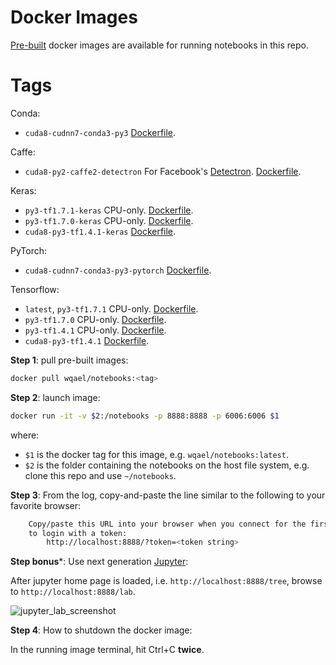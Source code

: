 # Docker Images

[Pre-built](https://hub.docker.com/r/wqael/notebooks/) docker images are available for running notebooks in this repo.

# Tags

Conda:

* `cuda8-cudnn7-conda3-py3` [Dockerfile](cuda8-cudnn7-conda3-py3/Dockerfile).

Caffe:

* `cuda8-py2-caffe2-detectron` For Facebook's [Detectron](https://github.com/facebookresearch/Detectron). [Dockerfile](cuda8-py2-caffe2-detectron/Dockerfile).

Keras:

* `py3-tf1.7.1-keras` CPU-only. [Dockerfile](py3-tf1.7.1-keras/Dockerfile).
* `py3-tf1.7.0-keras` CPU-only. [Dockerfile](py3-tf1.7.0-keras/Dockerfile).
* `cuda8-py3-tf1.4.1-keras` [Dockerfile](cuda8-py3-tf1.4.1-keras/Dockerfile).

PyTorch:

* `cuda8-cudnn7-conda3-py3-pytorch` [Dockerfile](cuda8-cudnn7-conda3-py3-pytorch/Dockerfile).

Tensorflow:

* `latest`, `py3-tf1.7.1` CPU-only. [Dockerfile](py3-tf1.7.1/Dockerfile).
* `py3-tf1.7.0` CPU-only. [Dockerfile](py3-tf1.7.0/Dockerfile).
* `py3-tf1.4.1` CPU-only. [Dockerfile](py3-tf1.4.1/Dockerfile).
* `cuda8-py3-tf1.4.1` [Dockerfile](cuda8-py3-tf1.4.1/Dockerfile).


**Step 1**: pull pre-built images:

```sh
docker pull wqael/notebooks:<tag>
```

**Step 2**: launch image:

```sh
docker run -it -v $2:/notebooks -p 8888:8888 -p 6006:6006 $1
```

where:

* `$1` is the docker tag for this image, e.g. `wqael/notebooks:latest`.
* `$2` is the folder containing the notebooks on the host file system, e.g. clone this repo and use `~/notebooks`.


**Step 3**: From the log, copy-and-paste the line similar to the following to your favorite browser:

```sh
    Copy/paste this URL into your browser when you connect for the first time,
    to login with a token:
        http://localhost:8888/?token=<token string>
```

**Step bonus***: Use next generation [Jupyter](http://jupyterlab.readthedocs.io/en/latest/):

After jupyter home page is loaded, i.e. `http://localhost:8888/tree`, browse to `http://localhost:8888/lab`.

![jupyter_lab_screenshot](https://user-images.githubusercontent.com/1386868/38536941-ce8effb0-3cc6-11e8-936b-fe5d80fdc660.jpg)

**Step 4**: How to shutdown the docker image:

In the running image terminal, hit Ctrl+C **twice**.
